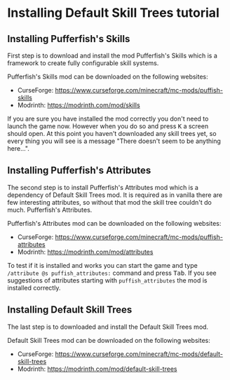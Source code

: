 # Installing Default Skill Trees tutorial

## Installing Pufferfish's Skills

First step is to download and install the mod Pufferfish's Skills which is a framework to create fully configurable skill systems.

Pufferfish's Skills mod can be downloaded on the following websites:
- CurseForge: https://www.curseforge.com/minecraft/mc-mods/puffish-skills
- Modrinth: https://modrinth.com/mod/skills

If you are sure you have installed the mod correctly you don't need to launch the game now. However when you do so and press <kbd>K</kbd> a screen should open. At this point you haven't downloaded any skill trees yet, so every thing you will see is a message "There doesn't seem to be anything here...".

## Installing Pufferfish's Attributes

The second step is to install Pufferfish's Attributes mod which is a dependency of Default Skill Trees mod. It is required as in vanilla there are few interesting attributes, so without that mod the skill tree couldn't do much. Pufferfish's Attributes.

Pufferfish's Attributes mod can be downloaded on the following websites:
- CurseForge: https://www.curseforge.com/minecraft/mc-mods/puffish-attributes
- Modrinth: https://modrinth.com/mod/attributes

To test if it is installed and works you can start the game and type `/attribute @s puffish_attributes:` command and press <kbd>Tab</kbd>. If you see suggestions of attributes starting with `puffish_attributes` the mod is installed correctly.

## Installing Default Skill Trees

The last step is to downloaded and install the Default Skill Trees mod.

Default Skill Trees mod can be downloaded on the following websites:
- CurseForge: https://www.curseforge.com/minecraft/mc-mods/default-skill-trees
- Modrinth: https://modrinth.com/mod/default-skill-trees